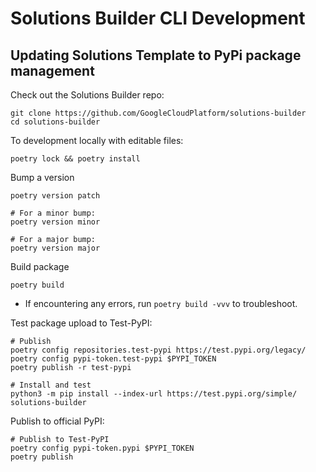 # Solutions Builder CLI Development

## Updating Solutions Template to PyPi package management

Check out the Solutions Builder repo:

```
git clone https://github.com/GoogleCloudPlatform/solutions-builder
cd solutions-builder
```

To development locally with editable files:

```
poetry lock && poetry install
```

Bump a version

```
poetry version patch

# For a minor bump:
poetry version minor

# For a major bump:
poetry version major
```

Build package

```
poetry build
```

- If encountering any errors, run `poetry build -vvv` to troubleshoot.

Test package upload to Test-PyPI:

```
# Publish
poetry config repositories.test-pypi https://test.pypi.org/legacy/
poetry config pypi-token.test-pypi $PYPI_TOKEN
poetry publish -r test-pypi

# Install and test
python3 -m pip install --index-url https://test.pypi.org/simple/ solutions-builder
```

Publish to official PyPI:

```
# Publish to Test-PyPI
poetry config pypi-token.pypi $PYPI_TOKEN
poetry publish
```
